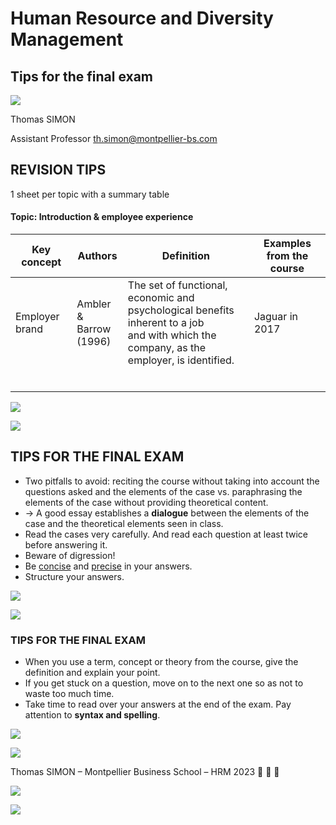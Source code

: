 # Human Resource and Diversity Management

## Tips for the final exam

![](_page_0_Picture_2.jpeg)

Thomas SIMON

Assistant Professor th.simon@montpellier-bs.com

## **REVISION TIPS**

1 sheet per topic with a summary table 

#### **Topic:** Introduction & employee experience

| <b>Key concept</b> | Authors                      | Definition                                                                                                                                        | <b>Examples from the</b><br>course |
|--------------------|------------------------------|---------------------------------------------------------------------------------------------------------------------------------------------------|------------------------------------|
| Employer<br>brand  | Ambler &<br>Barrow<br>(1996) | The set of functional, economic and<br>psychological benefits inherent to a job<br>and with which the company, as the<br>employer, is identified. | Jaguar in 2017                     |
|                    |                              |                                                                                                                                                   |                                    |
|                    |                              |                                                                                                                                                   |                                    |
|                    |                              |                                                                                                                                                   |                                    |
|                    |                              |                                                                                                                                                   |                                    |
|                    |                              |                                                                                                                                                   |                                    |
|                    |                              |                                                                                                                                                   |                                    |

![](_page_1_Picture_4.jpeg)

![](_page_1_Picture_6.jpeg)

## TIPS FOR THE FINAL EXAM

- Two pitfalls to avoid: reciting the course without taking into account the questions asked and the elements of the case vs. paraphrasing the elements of the case without providing theoretical content.
- $\rightarrow$  A good essay establishes a **dialogue** between the elements of the case and the theoretical elements seen in class.
- Read the cases very carefully. And read each question at least twice before answering it.
- Beware of digression!
- Be <u>concise</u> and <u>precise</u> in your answers.
- Structure your answers.

![](_page_2_Picture_7.jpeg)

![](_page_2_Picture_9.jpeg)

### TIPS FOR THE FINAL EXAM

- When you use a term, concept or theory from the course, give the definition and explain your point.
- If you get stuck on a question, move on to the next one so as not to waste too much time.
- Take time to read over your answers at the end of the exam. Pay attention to **syntax and spelling**.

![](_page_3_Picture_4.jpeg)

![](_page_3_Picture_5.jpeg)

Thomas SIMON – Montpellier Business School – HRM 2023 🏻 🗖 🗚

![](_page_3_Picture_7.jpeg)

![](_page_4_Picture_0.jpeg)